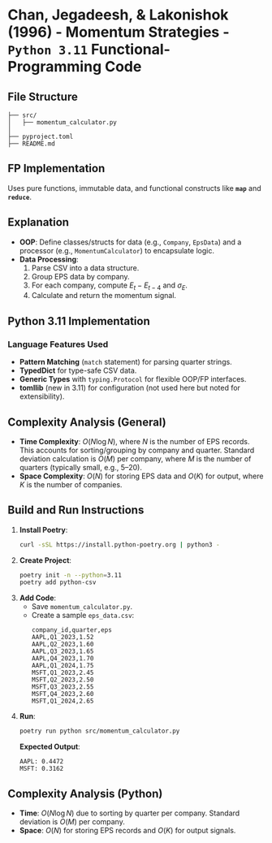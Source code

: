 # Chan, Jegadeesh, & Lakonishok (1996) - Momentum Strategies - __`Python 3.11` Functional-Programming Code__

## File Structure
```
├── src/
│   ├── momentum_calculator.py
│
├── pyproject.toml
├── README.md
```

## FP Implementation
Uses pure functions, immutable data, and functional constructs like __`map`__ and __`reduce`__.

## Explanation
- **OOP**: Define classes/structs for data (e.g., `Company`, `EpsData`) and a processor (e.g., `MomentumCalculator`) to encapsulate logic.
- **Data Processing**:
  1. Parse CSV into a data structure.
  2. Group EPS data by company.
  3. For each company, compute $E_t - E_{t-4}$ and $\sigma_E$.
  4. Calculate and return the momentum signal.

## Python 3.11 Implementation

### Language Features Used
- **Pattern Matching** (`match` statement) for parsing quarter strings.
- **TypedDict** for type-safe CSV data.
- **Generic Types** with `typing.Protocol` for flexible OOP/FP interfaces.
- **tomllib** (new in 3.11) for configuration (not used here but noted for extensibility).

## Complexity Analysis (General)
- **Time Complexity**: $O(N \log N)$, where $N$ is the number of EPS records. This accounts for sorting/grouping by company and quarter. Standard deviation calculation is $O(M)$ per company, where $M$ is the number of quarters (typically small, e.g., 5–20).
- **Space Complexity**: $O(N)$ for storing EPS data and $O(K)$ for output, where $K$ is the number of companies.

## Build and Run Instructions
1. **Install Poetry**:
   ```bash
   curl -sSL https://install.python-poetry.org | python3 -
   ```
2. **Create Project**:
   ```bash
   poetry init -n --python=3.11
   poetry add python-csv
   ```
3. **Add Code**:
   - Save `momentum_calculator.py`.
   - Create a sample `eps_data.csv`:
     ```csv
     company_id,quarter,eps
     AAPL,Q1_2023,1.52
     AAPL,Q2_2023,1.60
     AAPL,Q3_2023,1.65
     AAPL,Q4_2023,1.70
     AAPL,Q1_2024,1.75
     MSFT,Q1_2023,2.45
     MSFT,Q2_2023,2.50
     MSFT,Q3_2023,2.55
     MSFT,Q4_2023,2.60
     MSFT,Q1_2024,2.65
     ```
4. **Run**:
   ```bash
   poetry run python src/momentum_calculator.py
   ```
   **Expected Output**:
   ```
   AAPL: 0.4472
   MSFT: 0.3162
   ```

## Complexity Analysis (Python)
- **Time**: $O(N \log N)$ due to sorting by quarter per company. Standard deviation is $O(M)$ per company.
- **Space**: $O(N)$ for storing EPS records and $O(K)$ for output signals.
